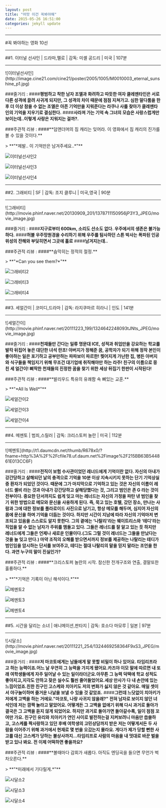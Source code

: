 ```yaml
---
layout: post
title: "어맛 이건 꼭봐야해"
date: 2015-05-26 16:51:00
categories: jekyll update
---
```

<p>
<hr>
</hr>
</p>
#꼭 봐야하는 영화 10선

<p>
<hr>
</hr>
</p>
##1. 이터널 선샤인 | 드라마,멜로 | 감독: 미셸 공드리 | 미국 | 107분
<p>
<hr>
</hr>
</p>
![이터널선샤인](http://image.cine21.com/cine21/poster/2005/1005/M0010003_eternal_sunshine_p1.jpg)

###줄거리 :
####**평범하고 착한 남자 조엘과 화려하고 따듯한 여자 클레멘타인은 서로 다른 성격에 끌려 사귀게 되지만, 그 성격의 차이 때문에 점점 지쳐가고. 심한 말다툼을 한 후 더 이상 참을 수 없는 조엘은 아픈 기억만을 지워준다는 라쿠나 사를 찾아가 클레멘타인의 기억을 지우기로 결심한다.**
####**사라져 가는 기억 속 그녀의 모습은 사랑스럽게만 보이는데..이렇게 사랑은 지워지는 걸까?.**
<p>
</p>
###주관적 리뷰 :
####**덤앤더머의 짐 캐리는 잊어라. 이 영화에서 짐 캐리의 진가를 볼 수 있을 것이다.**
<p>
</p>
> **"*제발.. 이 기억만은 남겨주세요..*"**

![이터널선샤인2](http://movie.phinf.naver.net/20111222_2/1324523401736HiDNU_JPEG/movie_image.jpg?type=m665_443_2)

![이터널선샤인3](http://pds7.egloos.com/pds/200710/11/06/e0070106_470d099e4465b.jpg)

![이터널선샤인4](http://movie.phinf.naver.net/20111222_14/1324523398978eoy7a_JPEG/movie_image.jpg?type=m665_443_2)

<p>
<hr>
</hr>
</p>
##2. 그래비티 | SF | 감독: 조지 클루니 | 미국,영국 | 90분
<p>
<hr>
</hr>
</p>
![그래비티](http://movie.phinf.naver.net/20130909_201/1378711150956jP3Y3_JPEG/movie_image.jpg)

###줄거리 :
####**지구로부터 600km, 소리도 산소도 없다. 우주에서의 생존은 불가능하다.**
####**허블 우주망원경을 수리하기 위해 우주를 탐사하던 스톤 박사는 폭파된 인공위성의 잔해와 부딪히면서 그곳에 홀로**
####**남겨지는데..**
<p>
</p>
###주관적 리뷰 :
####**숨막히는 정적의 절정.**
<p>
</p>
> **"*Can you see them?*"**

![그래비티2](http://movie.phinf.naver.net/20130912_136/1378953471423Vmjjh_JPEG/movie_image.jpg?type=m665_443_2)

![그래비티3](http://movie.phinf.naver.net/20131023_92/1382520111380A80Xl_JPEG/movie_image.jpg?type=m665_443_2)

![그래비티4](http://movie.phinf.naver.net/20131023_194/1382520666100iaQuC_JPEG/movie_image.jpg?type=m665_443_2)

<p>
<hr>
</hr>
</p>
##3. 세얼간이 | 코미디,드라마 | 감독: 라지쿠마르 히라니 | 인도 | 141분
<p>
<hr>
</hr>
</p>
![세얼간이](http://movie.phinf.naver.net/20111223_199/1324642248093tJNts_JPEG/movie_image.jpg)

###줄거리 :
####**천재들만 간다는 일류 명문대 ICE, 성적과 취업만을 강요하는 학교를 발칵 뒤집어 놓은 대단한 녀석 란초! 아버지가 정해준 꿈, 공학자가 되기 위해 정작 본인이 좋아하는 일은 포기하고 공부만하는 파파보이 파르한! 찢어지게 가난한 집, 병든 아버지와 식구들을 책임지기 위해 무조건 대기업에 취직해야만 하는 라주! 친구의 이름으로 뭉친 세 얼간이! 삐딱한 천재들의 진정한 꿈을 찾기 위한 세상 뒤집기 한판이 시작된다!**
<p>
</p>
###주관적 리뷰 :
####**발리우드 특유의 유쾌함 속 뼈있는 교훈.**
<p>
</p>
> **"*All Is Well*"**

![세얼간이2](http://movie.phinf.naver.net/20111223_180/1324642251705GUqXT_JPEG/movie_image.jpg?type=m427_320_2)

![세얼간이3](http://movie.phinf.naver.net/20111223_160/1324642254757lpzDd_JPEG/movie_image.jpg?type=m427_320_2)

![세얼간이4](http://movie.phinf.naver.net/20111223_256/1324642256238nU8MP_JPEG/movie_image.jpg?type=m427_320_2)

<p>
<hr>
</hr>
</p>
##4. 메멘토 | 범죄,스릴러 | 감독: 크리스토퍼 놀란 | 미국 | 112분
<p>
<hr>
</hr>
</p>
![메멘토](http://t1.daumcdn.net/thumb/R678x0/?fname=http%3A%2F%2Fcfile78.uf.daum.net%2Fimage%2F215BB63B544861E013CC6F)

###줄거리 :
####**전직이 보험 수사관이었던 레너드에게 기억이란 없다. 자신의 아내가 강간당하고 살해되던 날의 충격으로 기억을 10분 이상 지속시키지 못하는 단기 기억상실증 환자가 되었던 것이다. 때문에 그가 마지막으로 기억하고 있는 것은 자신의 이름이 레너드 셸비 라는 것과 아내가 강간당하고 살해당했다는 것, 그리고 범인은 존 G 라는 것이 전부이다. 중요한 단서까지도 쉽게 잊고 마는 레너드는 자신의 가정을 파탄 낸 범인을 찾기 위한 방법으로 메모와 문신을 사용하게 된다. 즉, 묵고 있는 호텔, 갔던 장소, 만나는 사람과 그에 대한 정보를 폴라로이드 사진으로 남기고, 항상 메모를 해두며, 심지어 자신의 몸에 문신을 하며 기억을 더듬는 것이다. 하지만 시간이 지남에 따라 자신의 기억마저 변조되고 있음을 스스로도 알지 못한다. 그의 곁에는 ‘나탈리’라는 웨이트리스와 ‘테디’라는 직업을 알 수 없는 남자가 주위를 맴돌고 있다. 그들은 레너드를 잘 알고 있는 듯 하지만 레너드에게 그들은 언제나 새로운 인물이다.(그도 그럴 것이 레너드는 그들을 만났다는 것을 늘 잊고 만다.) 마약 조직의 오해를 받으면서까지 정보를 제공하는 나탈리는 테디가 범인임을 암시하는 단서를 보여주고, 테디는 절대 나탈리의 말을 믿지 말라는 조언을 한다. 과연 누구의 말이 진실인가?**
<p>
</p>
###주관적 리뷰 :
####**크리스토퍼 놀란의 시작. 참신한 전개구조와 연출, 결말또한 훌륭하다.**
<p>
</p>
> **"*기억은 기록이 아닌 해석이다.*"**

![메멘토2](http://movie.phinf.naver.net/20111221_96/1324475881769SWFIl_JPEG/movie_image.jpg?type=m427_320_2)

![메멘토3](http://movie.phinf.naver.net/20111221_56/1324475889953d0flL_JPEG/movie_image.jpg?type=m427_320_2)

![메멘토4](http://movie.phinf.naver.net/20111223_85/13246204879163EBUc_JPEG/movie_image.jpg?type=m427_320_2)

<p>
<hr>
</hr>
</p>
##5. 시간을 달리는 소녀 | 애니메이션,판타지 | 감독: 호소다 마모루 | 일본 | 97분
<p>
<hr>
</hr>
</p>
![시달소](http://movie.phinf.naver.net/20111221_254/1324469258364F9xS3_JPEG/movie_image.jpg)

###줄거리 :
####**저 마코토에게는 남들에게 말 못할 비밀이 하나 있어요. 타임리프라고 하는 능력이죠.어느 날 우연히 그 능력을 가지게 됐어요.카즈야 이모 말에 따르면 내 또래 여학생들에게 자주 일어날 수 있는 일이라더군요.아무튼 그 능력 덕택에 학교 성적도 좋아지고,지각도 안하고 잦은 실수도 훨씬 줄어들었어요.세상 만사가 다 내 손안에 있는 느낌이었죠.친한 친구인 고스케와 치아키도 저의 변화가 싫지 않은 것 같아요. 매일 셋이서 야구놀이하며 즐거운 나날을 보낼 수 있을 것 같았죠.**
####**그런데 느닷없이 치아키가 저에게 고백을 하는 거에요."마코토, 나랑 사귀지 않을래?" 전혀 남자로 보이지 않던 녀석인데 저는 깜짝 놀라고 말았어요. 어떻게든 그 고백을 없애기 위해 다시 과거로 돌아가 결국은 그 고백을 듣지 않게 되었어요. 하지만 과거로 돌아가면 돌아갈수록, 일이 점점 꼬여만 가요. 친구인 유리와 치아키가 연인 사이로 발전하는걸 지켜보려니 마음만 씁쓸하고, 고스케를 짝사랑하고 있던 후배 여학생의 고민상담까지 받은 저는 어떻게서든 두 사람을 이어주기 위해 과거에서 현재로 몇 번을 오갔는지 몰라요. 게다가 제가 당할 뻔한 사고를 대신 고스케가 당하는 불상사까지…타임리프로 사람의 마음을 내 멋대로 바꾼 벌을 받고 있나 봐요. 전 이제 어떡하면 좋을까요?**
<p>
</p>
###주관적 리뷰 :
####**볼때마다 감회가 새롭다. 아직도 엔딩곡을 들으면 무언가 벅차오른다.**
<p>
</p>
> **"*미래에서 기다릴게.*"**

![시달소2](http://movie.phinf.naver.net/20111221_108/1324469264164tMHie_JPEG/movie_image.jpg?type=m427_320_2)

![시달소3](http://movie.phinf.naver.net/20111221_60/132446927188082ssS_JPEG/movie_image.jpg?type=m427_320_2)

![시달소4](http://movie.phinf.naver.net/20111223_22/1324647345306EqvGE_JPEG/movie_image.jpg?type=m427_320_2)
